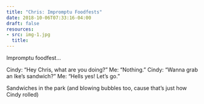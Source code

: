 ```yaml
---
title: "Chris: Impromptu Foodfests"
date: 2018-10-06T07:33:16-04:00
draft: false
resources:
- src: img-1.jpg
  title:
---
```


Impromptu foodfest...

Cindy: “Hey Chris, what are you doing?”
Me: “Nothing.”
Cindy: “Wanna grab an Ike’s sandwich?”
Me: “Hells yes! Let’s go.”

Sandwiches in the park (and blowing bubbles too, cause that’s just how Cindy rolled)
